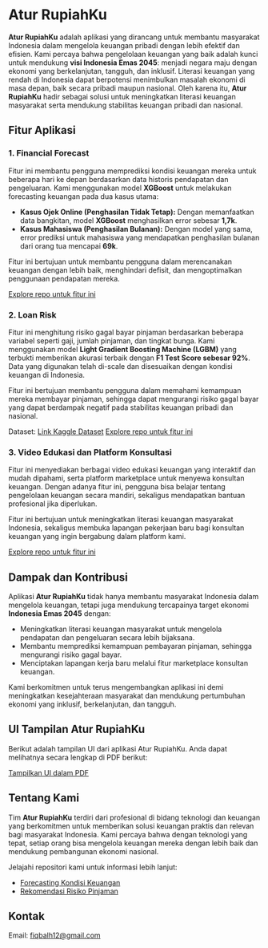 # Atur RupiahKu

**Atur RupiahKu** adalah aplikasi yang dirancang untuk membantu masyarakat Indonesia dalam mengelola keuangan pribadi dengan lebih efektif dan efisien. Kami percaya bahwa pengelolaan keuangan yang baik adalah kunci untuk mendukung **visi Indonesia Emas 2045**: menjadi negara maju dengan ekonomi yang berkelanjutan, tangguh, dan inklusif. Literasi keuangan yang rendah di Indonesia dapat berpotensi menimbulkan masalah ekonomi di masa depan, baik secara pribadi maupun nasional. Oleh karena itu, **Atur RupiahKu** hadir sebagai solusi untuk meningkatkan literasi keuangan masyarakat serta mendukung stabilitas keuangan pribadi dan nasional.

## Fitur Aplikasi

### 1. Financial Forecast
Fitur ini membantu pengguna memprediksi kondisi keuangan mereka untuk beberapa hari ke depan berdasarkan data historis pendapatan dan pengeluaran. Kami menggunakan model **XGBoost** untuk melakukan forecasting keuangan pada dua kasus utama:
- **Kasus Ojek Online (Penghasilan Tidak Tetap):** Dengan memanfaatkan data bangkitan, model **XGBoost** menghasilkan error sebesar **1,7k**.
- **Kasus Mahasiswa (Penghasilan Bulanan):** Dengan model yang sama, error prediksi untuk mahasiswa yang mendapatkan penghasilan bulanan dari orang tua mencapai **69k**.

Fitur ini bertujuan untuk membantu pengguna dalam merencanakan keuangan dengan lebih baik, menghindari defisit, dan mengoptimalkan penggunaan pendapatan mereka.

[Explore repo untuk fitur ini](https://github.com/AturRupiahKu/forecasting-keuangan)

### 2. Loan Risk
Fitur ini menghitung risiko gagal bayar pinjaman berdasarkan beberapa variabel seperti gaji, jumlah pinjaman, dan tingkat bunga. Kami menggunakan model **Light Gradient Boosting Machine (LGBM)** yang terbukti memberikan akurasi terbaik dengan **F1 Test Score sebesar 92%**. Data yang digunakan telah di-scale dan disesuaikan dengan kondisi keuangan di Indonesia.

Fitur ini bertujuan membantu pengguna dalam memahami kemampuan mereka membayar pinjaman, sehingga dapat mengurangi risiko gagal bayar yang dapat berdampak negatif pada stabilitas keuangan pribadi dan nasional.

Dataset: [Link Kaggle Dataset](https://www.kaggle.com/datasets/lorenzozoppelletto/financial-risk-for-loan-approval?select=Loan.csv) 
[Explore repo untuk fitur ini](https://github.com/AturRupiahKu/rekomendasi-resiko-pinjaman)

### 3. Video Edukasi dan Platform Konsultasi
Fitur ini menyediakan berbagai video edukasi keuangan yang interaktif dan mudah dipahami, serta platform marketplace untuk menyewa konsultan keuangan. Dengan adanya fitur ini, pengguna bisa belajar tentang pengelolaan keuangan secara mandiri, sekaligus mendapatkan bantuan profesional jika diperlukan.

Fitur ini bertujuan untuk meningkatkan literasi keuangan masyarakat Indonesia, sekaligus membuka lapangan pekerjaan baru bagi konsultan keuangan yang ingin bergabung dalam platform kami.

[Explore repo untuk fitur ini](https://github.com/AturRupiahKu/edukasi-keuangan)

## Dampak dan Kontribusi
Aplikasi **Atur RupiahKu** tidak hanya membantu masyarakat Indonesia dalam mengelola keuangan, tetapi juga mendukung tercapainya target ekonomi **Indonesia Emas 2045** dengan:
- Meningkatkan literasi keuangan masyarakat untuk mengelola pendapatan dan pengeluaran secara lebih bijaksana.
- Membantu memprediksi kemampuan pembayaran pinjaman, sehingga mengurangi risiko gagal bayar.
- Menciptakan lapangan kerja baru melalui fitur marketplace konsultan keuangan.

Kami berkomitmen untuk terus mengembangkan aplikasi ini demi meningkatkan kesejahteraan masyarakat dan mendukung pertumbuhan ekonomi yang inklusif, berkelanjutan, dan tangguh.

## UI Tampilan Atur RupiahKu

Berikut adalah tampilan UI dari aplikasi Atur RupiahKu. Anda dapat melihatnya secara lengkap di PDF berikut:

[Tampilkan UI dalam PDF](https://github.com/Atur-RupiahKu/Atur-RupiahKu/blob/main/Atur%20RupiahKu%20Mockup.pdf)

## Tentang Kami
Tim **Atur RupiahKu** terdiri dari profesional di bidang teknologi dan keuangan yang berkomitmen untuk memberikan solusi keuangan praktis dan relevan bagi masyarakat Indonesia. Kami percaya bahwa dengan teknologi yang tepat, setiap orang bisa mengelola keuangan mereka dengan lebih baik dan mendukung pembangunan ekonomi nasional.

Jelajahi repositori kami untuk informasi lebih lanjut:
- [Forecasting Kondisi Keuangan](https://github.com/AturRupiahKu/forecasting-keuangan)
- [Rekomendasi Risiko Pinjaman](https://github.com/AturRupiahKu/rekomendasi-resiko-pinjaman)

## Kontak
Email: fiqbalh12@gmail.com

